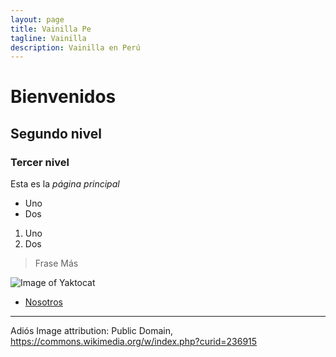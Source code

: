 ```yaml
---
layout: page
title: Vainilla Pe
tagline: Vainilla
description: Vainilla en Perú
---
```


# Bienvenidos

## Segundo nivel

### Tercer nivel

Esta es la *página* _principal_

* Uno
* Dos

1. Uno
2. Dos

> Frase
> Más

![Image of Yaktocat](https://upload.wikimedia.org/wikipedia/commons/4/40/Vanilla_planifolia_1.jpg)

- [Nosotros](pages/about.html)

---

Adiós
Image attribution: Public Domain, https://commons.wikimedia.org/w/index.php?curid=236915
